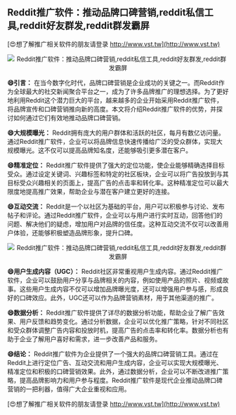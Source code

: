 ## **Reddit推广软件：推动品牌口碑营销,reddit私信工具,reddit好友群发,reddit群发霸屏**

[😍想了解推广相关软件的朋友请登录 http://www.vst.tw](http://www.vst.tw)

 <center><img src="https://vst.tw/MP4/tuiguang/png/2.png" alt="Reddit推广软件：推动品牌口碑营销,reddit私信工具,reddit好友群发,reddit群发霸屏"></center>

**😄引言：**
在当今数字化时代，品牌口碑营销是企业成功的关键之一。而Reddit作为全球最大的社交新闻聚合平台之一，成为了许多品牌推广的理想选择。为了更好地利用Reddit这个潜力巨大的平台，越来越多的企业开始采用Reddit推广软件，将品牌宣传和口碑营销推向新的高度。本文将介绍Reddit推广软件的优势，并探讨如何通过它们有效地推动品牌口碑营销。

**😄大规模曝光：**
Reddit拥有庞大的用户群体和活跃的社区，每月有数亿访问量。通过Reddit推广软件，企业可以将品牌信息快速传播给广泛的受众群体，实现大规模曝光。这不仅可以提高品牌知名度，还能够吸引更多潜在客户。

**😄精准定位：**
Reddit推广软件提供了强大的定位功能，使企业能够精确选择目标受众。通过设定关键词、兴趣标签和特定的社区板块，企业可以将广告投放到与其目标受众兴趣相关的页面上，提高广告的点击率和转化率。这种精准定位可以最大限度地提高推广效果，帮助企业与潜在客户建立更好的连接。

**😄互动交流：**
Reddit是一个以社区为基础的平台，用户可以积极参与讨论、发布帖子和评论。通过Reddit推广软件，企业可以与用户进行实时互动，回答他们的问题、解决他们的疑虑，增加用户对品牌的信任度。这种互动交流不仅可以改善用户体验，还能够积极塑造品牌形象，提升口碑。

 <center><img src="https://vst.tw/MP4/tuiguang/png/5.png" alt="Reddit推广软件：推动品牌口碑营销,reddit私信工具,reddit好友群发,reddit群发霸屏"></center>

**😄用户生成内容（UGC）：**
Reddit社区非常重视用户生成内容。通过Reddit推广软件，企业可以鼓励用户分享与品牌相关的内容，例如使用产品的照片、视频或故事。这些用户生成内容不仅可以增加品牌曝光度，还可以增强用户参与感，形成良好的口碑效应。此外，UGC还可以作为品牌营销素材，用于其他渠道的推广。

**😄数据分析：**
Reddit推广软件提供了详尽的数据分析功能，帮助企业了解广告效果、用户反馈和趋势变化。通过分析数据，企业可以优化推广策略，针对不同社区和受众群体调整广告内容和投放时机，提高广告的点击率和转化率。数据分析也有助于企业了解用户喜好和需求，进一步改善产品和服务。

**😄结论：**
Reddit推广软件为企业提供了一个强大的品牌口碑营销工具。通过在Reddit上进行定位广告、互动交流和用户生成内容，企业可以实现大规模曝光、精准定位和积极的口碑营销效果。此外，通过数据分析，企业可以不断改进推广策略，提高品牌影响力和用户参与程度。Reddit推广软件是现代企业推动品牌口碑营销的一把利器，值得广大企业重视和应用。

[😍想了解推广相关软件的朋友请登录 http://www.vst.tw](http://www.vst.tw)



